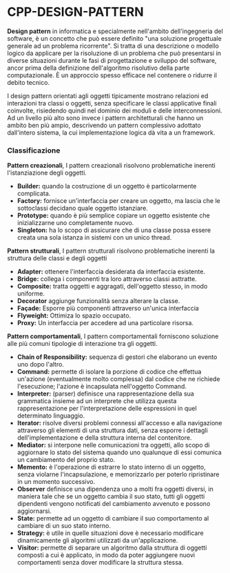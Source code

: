 # CPP-DESIGN-PATTERN

**Design pattern**  in informatica e specialmente nell'ambito dell'ingegneria del software, è un concetto che
 può essere definito "una soluzione progettuale generale ad un problema ricorrente". Si tratta di una descrizione 
 o modello logico da applicare per la risoluzione di un problema che può presentarsi in diverse situazioni durante 
 le fasi di progettazione e sviluppo del software, ancor prima della definizione dell'algoritmo risolutivo della parte
  computazionale. È un approccio spesso efficace nel contenere o ridurre il debito tecnico.

I design pattern orientati agli oggetti tipicamente mostrano relazioni ed interazioni tra classi o oggetti,
senza specificare le classi applicative finali coinvolte, risiedendo quindi nel dominio dei moduli 
e delle interconnessioni. Ad un livello più alto sono invece i pattern architetturali che hanno un ambito
ben più ampio, descrivendo un pattern complessivo adottato dall'intero sistema, la cui implementazione logica 
dà vita a un framework.


### Classificazione
**Pattern creazionali**,
I pattern creazionali risolvono problematiche inerenti l'istanziazione degli oggetti.

- **Builder:** quando la costruzione di un oggetto è particolarmente complicata.
- **Factory:** fornisce un'interfaccia per creare un oggetto, ma lascia che le sottoclassi decidano quale oggetto istanziare.
- **Prototype:** quando è più semplice copiare un oggetto esistente che inizializzarne uno completamente nuovo.
- **Singleton:** ha lo scopo di assicurare che di una classe possa essere creata una sola istanza in sistemi con un unico thread.

**Pattern strutturali**, I pattern strutturali risolvono problematiche inerenti la struttura delle classi e degli oggetti

- **Adapter:** ottenere l'interfaccia desiderata da interfaccia esistente.
- **Bridge:** collega i componenti tra loro attraverso classi asttratte.
- **Composite:** tratta oggetti e aggragati, dell'oggetto stesso, in modo uniforme.
- **Decorator** aggiunge funzionalità senza alterare la classe.
- **Façade:** Esporre più componenti attraverso un'unica interfaccia
- **Flyweight:** Ottimiza lo spazio occupato.
- **Proxy:** Un interfaccia per accedere ad una particolare risorsa.

**Pattern comportamentali**, I pattern comportamentali forniscono soluzione alle più comuni tipologie di interazione tra gli oggetti.

- **Chain of Responsibility:** sequenza di gestori che elaborano un evento uno dopo l'altro.
- **Command:** permette di isolare la porzione di codice che effettua un'azione (eventualmente molto complessa) dal codice che ne richiede l'esecuzione; l'azione è incapsulata nell'oggetto Command.
- **Interpreter:** (parser) definisce una rappresentazione della sua grammatica insieme ad un interprete che utilizza questa rappresentazione per l'interpretazione delle espressioni in quel determinato linguaggio.
- **Iterator:** risolve diversi problemi connessi all'accesso e alla navigazione attraverso gli elementi di una struttura dati, senza esporre i dettagli dell'implementazione e della struttura interna del contenitore.
- **Mediator:** si interpone nelle comunicazioni tra oggetti, allo scopo di aggiornare lo stato del sistema quando uno qualunque di essi comunica un cambiamento del proprio stato.
- **Memento:** è l'operazione di estrarre lo stato interno di un oggetto, senza violarne l'incapsulazione, e memorizzarlo per poterlo ripristinare in un momento successivo.
- **Observer** definisce una dipendenza uno a molti fra oggetti diversi, in maniera tale che se un oggetto cambia il suo stato, tutti gli oggetti dipendenti vengono notificati del cambiamento avvenuto e possono aggiornarsi.
- **State:** permette ad un oggetto di cambiare il suo comportamento al cambiare di un suo stato interno.
- **Strategy:** è utile in quelle situazioni dove è necessario modificare dinamicamente gli algoritmi utilizzati da un'applicazione.
- **Visitor:** permette di separare un algoritmo dalla struttura di oggetti composti a cui è applicato, in modo da poter aggiungere nuovi comportamenti senza dover modificare la struttura stessa.

